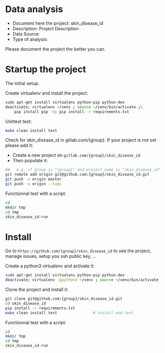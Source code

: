 # Data analysis
- Document here the project: skin_disease_id
- Description: Project Description
- Data Source:
- Type of analysis:

Please document the project the better you can.

# Startup the project

The initial setup.

Create virtualenv and install the project:
```bash
sudo apt-get install virtualenv python-pip python-dev
deactivate; virtualenv ~/venv ; source ~/venv/bin/activate ;\
    pip install pip -U; pip install -r requirements.txt
```

Unittest test:
```bash
make clean install test
```

Check for skin_disease_id in gitlab.com/{group}.
If your project is not set please add it:

- Create a new project on `gitlab.com/{group}/skin_disease_id`
- Then populate it:

```bash
##   e.g. if group is "{group}" and project_name is "skin_disease_id"
git remote add origin git@github.com:{group}/skin_disease_id.git
git push -u origin master
git push -u origin --tags
```

Functionnal test with a script:

```bash
cd
mkdir tmp
cd tmp
skin_disease_id-run
```

# Install

Go to `https://github.com/{group}/skin_disease_id` to see the project, manage issues,
setup you ssh public key, ...

Create a python3 virtualenv and activate it:

```bash
sudo apt-get install virtualenv python-pip python-dev
deactivate; virtualenv -ppython3 ~/venv ; source ~/venv/bin/activate
```

Clone the project and install it:

```bash
git clone git@github.com:{group}/skin_disease_id.git
cd skin_disease_id
pip install -r requirements.txt
make clean install test                # install and test
```
Functionnal test with a script:

```bash
cd
mkdir tmp
cd tmp
skin_disease_id-run
```
